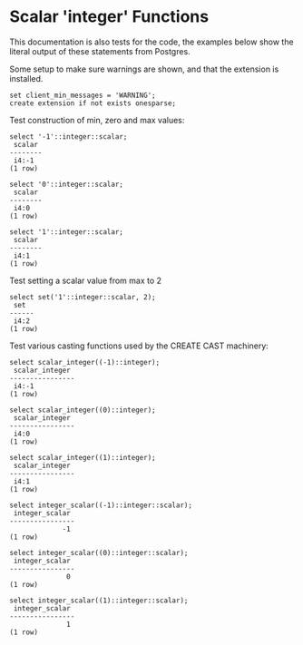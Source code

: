 # Scalar 'integer' Functions

This documentation is also tests for the code, the examples below
show the literal output of these statements from Postgres.

Some setup to make sure warnings are shown, and that the extension
is installed.
``` postgres-console
set client_min_messages = 'WARNING';
create extension if not exists onesparse;
```
Test construction of min, zero and max values:
``` postgres-console
select '-1'::integer::scalar;
 scalar 
--------
 i4:-1
(1 row)

select '0'::integer::scalar;
 scalar 
--------
 i4:0
(1 row)

select '1'::integer::scalar;
 scalar 
--------
 i4:1
(1 row)

```
Test setting a scalar value from max to 2
``` postgres-console
select set('1'::integer::scalar, 2);
 set  
------
 i4:2
(1 row)

```
Test various casting functions used by the CREATE CAST machinery:
``` postgres-console
select scalar_integer((-1)::integer);
 scalar_integer 
----------------
 i4:-1
(1 row)

select scalar_integer((0)::integer);
 scalar_integer 
----------------
 i4:0
(1 row)

select scalar_integer((1)::integer);
 scalar_integer 
----------------
 i4:1
(1 row)

select integer_scalar((-1)::integer::scalar);
 integer_scalar 
----------------
             -1
(1 row)

select integer_scalar((0)::integer::scalar);
 integer_scalar 
----------------
              0
(1 row)

select integer_scalar((1)::integer::scalar);
 integer_scalar 
----------------
              1
(1 row)

```